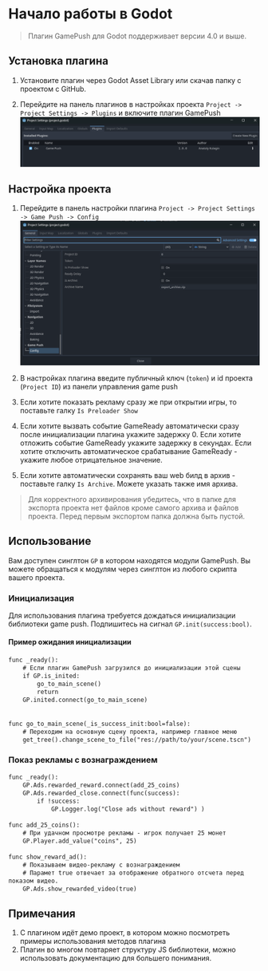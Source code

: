 
# Начало работы в Godot

> Плагин GamePush для Godot поддерживает версии 4.0 и выше.
## Установка плагина
1. Установите плагин через Godot Asset Library или скачав папку с проектом с GitHub.

2. Перейдите на панель плагинов в настройках проекта `Project -> Project Settings -> Plugins` и включите плагин GamePush
![Включение плагина](image-1.png)

## Настройка проекта
1. Перейдите в панель настройки плагина `Project -> Project Settings -> Game Push -> Config`
![Настройки плагина](image.png)

2. В настройках плагина введите публичный ключ (`token`) и id проекта (`Project ID`) из панели управления game push
3. Если хотите показать рекламу сразу же при открытии игры, то поставьте галку `Is Preloader Show`
4. Если хотите вызвать событие GameReady автоматически сразу после инициализации плагина укажите задержку 0. Если хотите отложить событие GameReady укажите задержку в секундах. Если хотите отключить автоматическое срабатывание GameReady - укажите любое отрицательное значение.
5. Если хотите автоматически сохранять ваш web билд в архив - поставьте галку `Is Archive`. Можете указать также имя архива. 
> Для корректного архивирования убедитесь, что в папке для экспорта проекта нет файлов кроме самого архива и файлов проекта. Перед первым экспортом папка должна быть пустой. 

## Использование
Вам доступен синглтон `GP` в котором находятся модули GamePush. Вы можете обращаться к модулям через синглтон из любого скрипта вашего проекта.

### Инициализация
Для использования плагина требуется дождаться инициализации библиотеки game push. Подпишитесь на сигнал `GP.init(success:bool)`.

#### Пример ожидания инициализации

```gdscript
func _ready():
    # Если плагин GamePush загрузился до инициализации этой сцены
	if GP.is_inited:
		go_to_main_scene()
		return
	GP.inited.connect(go_to_main_scene)


func go_to_main_scene(_is_success_init:bool=false):
	# Переходим на основную сцену проекта, например главное меню
	get_tree().change_scene_to_file("res://path/to/your/scene.tscn")
```
### Показ рекламы с вознаграждением 

```gdscript
func _ready():
	GP.Ads.rewarded_reward.connect(add_25_coins)
	GP.Ads.rewarded_close.connect(func(success):
		if !success:
			GP.Logger.log("Close ads without reward") )

func add_25_coins():
    # При удачном просмотре рекламы - игрок получает 25 монет
	GP.Player.add_value("coins", 25)

func show_reward_ad():
    # Показываем видео-рекламу с вознаграждением
    # Парамет true отвечает за отображение обратного отсчета перед показом видео.
	GP.Ads.show_rewarded_video(true)

```

## Примечания

1. С плагином идёт демо проект, в котором можно посмотреть примеры использования методов плагина
2. Плагин во многом повтаряет структуру JS библиотеки, можно использовать документацию для большего понимания. 
